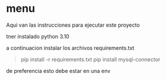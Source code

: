 # menu

Aqui van las instrucciones para ejecutar este proyecto

tner instalado python 3.10

a continuacion instalar los archivos requirements.txt

> pip install -r requirements.txt
> pip install mysql-connector

de preferencia esto debe estar en una env
